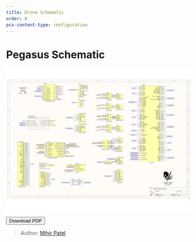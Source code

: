 ```yaml
---
title: Drone Schematic
order: 0
pcx-content-type: configuration
---
```

# Pegasus Schematic

![Pegasus_Schematic](Pegasus_sch.jpg)

<Button type="secondary" href="Pegasus.pdf">Download PDF</Button>

> Author: [Mihir Patel](https://github.com/mihyr)
